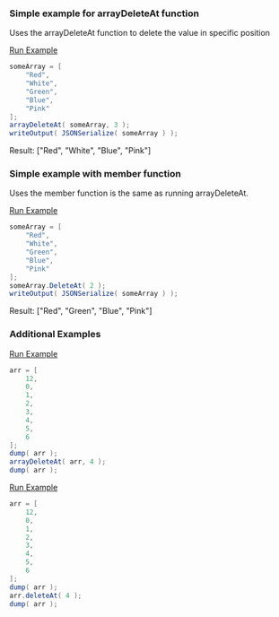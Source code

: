 ### Simple example for arrayDeleteAt function

Uses the arrayDeleteAt function to delete the value in specific position

<a href="https://try.boxlang.io/?code=eJwrzs9NdSwqSqxUsFWIVuDiVApKTVHSAdLhGZklqWCWe1Fqah6Y5ZRTChEKyMzLVuKKteZKBGl1Sc1JLUl1LNFQKIaZpqNgrKBpzVVeBDTEv7SkoBQo6RXs7xecWpSZmJNZlYqkVkETpBQAhJIoyQ%3D%3D" target="_blank">Run Example</a>

```java
someArray = [ 
	"Red",
	"White",
	"Green",
	"Blue",
	"Pink"
];
arrayDeleteAt( someArray, 3 );
writeOutput( JSONSerialize( someArray ) );

```

Result: ["Red", "White", "Blue", "Pink"]

### Simple example with member function

Uses the member function is the same as running arrayDeleteAt.

<a href="https://try.boxlang.io/?code=eJwrzs9NdSwqSqxUsFWIVuDiVApKTVHSAdLhGZklqWCWe1Fqah6Y5ZRTChEKyMzLVuKKteYqhmnXc0nNSS1JdSzRUDBS0LTmKi8CavcvLSkoBYp4Bfv7BacWZSbmZFalaijANSlogpQCAIUrJos%3D" target="_blank">Run Example</a>

```java
someArray = [ 
	"Red",
	"White",
	"Green",
	"Blue",
	"Pink"
];
someArray.DeleteAt( 2 );
writeOutput( JSONSerialize( someArray ) );

```

Result: ["Red", "Green", "Blue", "Pink"]

### Additional Examples

<a href="https://try.boxlang.io/?code=eJxLLCpSsFWIVuDiNDTS4eI0AGJDIAaxjYHYBIhNgdiMK9aaK6U0t0BDIRGoQ9OaC0glVrqk5qSWpDqWgEV1FExAEiiqAJteFeI%3D" target="_blank">Run Example</a>

```java
arr = [ 
	12,
	0,
	1,
	2,
	3,
	4,
	5,
	6
];
dump( arr );
arrayDeleteAt( arr, 4 );
dump( arr );

```


<a href="https://try.boxlang.io/?code=eJxLLCpSsFWIVuDiNDTS4eI0AGJDIAaxjYHYBIhNgdiMK9aaK6U0t0BDIRGoQ9OaC0jppaTmpJakOpZoKJiAhFDkAQ8KE8U%3D" target="_blank">Run Example</a>

```java
arr = [ 
	12,
	0,
	1,
	2,
	3,
	4,
	5,
	6
];
dump( arr );
arr.deleteAt( 4 );
dump( arr );

```


